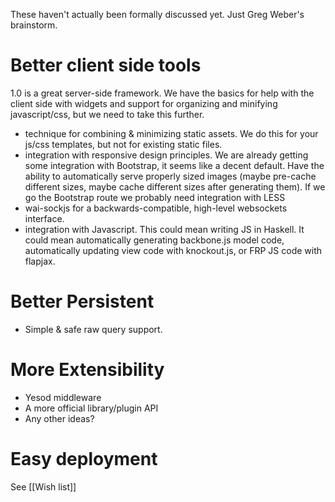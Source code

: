 These haven't actually been formally discussed yet. Just Greg Weber's brainstorm.

# Better client side tools

1.0 is a great server-side framework. We have the basics for help with the client side with widgets and support for organizing and minifying javascript/css, but we need to take this further.

* technique for combining & minimizing static assets. We do this for your js/css templates, but not for existing static files.
* integration with responsive design principles. We are already getting some integration with Bootstrap, it seems like a decent default. Have the ability to automatically serve properly sized images (maybe pre-cache different sizes, maybe cache different sizes after generating them). If we go the Bootstrap route we probably need integration with LESS
* wai-sockjs for a backwards-compatible, high-level websockets interface.
* integration with Javascript. This could mean writing JS in Haskell. It could mean automatically generating backbone.js model code, automatically updating view code with knockout.js, or FRP JS code with flapjax.

# Better Persistent

* Simple & safe raw query support.

# More Extensibility

* Yesod middleware
* A more official library/plugin API
* Any other ideas?

# Easy deployment

See [[Wish list]]